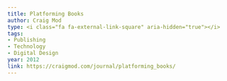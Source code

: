 ```yaml
---
title: Platforming Books
author: Craig Mod
type: <i class="fa fa-external-link-square" aria-hidden="true"></i>
tags:
- Publishing
- Technology
- Digital Design
year: 2012
link: https://craigmod.com/journal/platforming_books/
---
```

